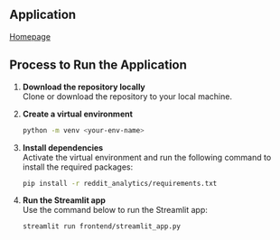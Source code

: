 ## Application

[Homepage](https://github.com/mcfatbeard57/Reddit-Analytics-Platform/blob/main/images/REP_homepage.png)

## Process to Run the Application

1. **Download the repository locally**  
   Clone or download the repository to your local machine.

2. **Create a virtual environment**  
   ```bash
   python -m venv <your-env-name>
   ```

3. **Install dependencies**  
   Activate the virtual environment and run the following command to install the required packages:  
   ```bash
   pip install -r reddit_analytics/requirements.txt
   ```

4. **Run the Streamlit app**  
   Use the command below to run the Streamlit app:  
   ```bash
   streamlit run frontend/streamlit_app.py
   ```
